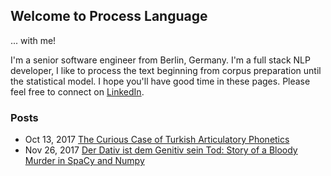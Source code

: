 ## Welcome to Process Language

... with me! 

I'm a senior software engineer from Berlin, Germany. I'm a full stack NLP developer, I like to process the text beginning from corpus preparation until the statistical model. 
I hope you'll have good time in these pages.
Please feel free to connect on [LinkedIn](https://www.linkedin.com/in/duygu-altinok-4021389a).


### Posts

* Oct 13, 2017  [The Curious Case of Turkish Articulatory Phonetics](https://cdn.rawgit.com/DuyguA/DuyguA.github.io/master/TPhone.html)
* Nov 26, 2017 [Der Dativ ist dem Genitiv sein Tod: Story of a Bloody Murder in SpaCy and Numpy](https://github.com/DuyguA/DuyguA.github.io/blob/master/DativGenitiv.md)

